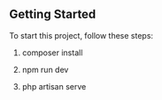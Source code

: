 ## Getting Started

To start this project, follow these steps:

1. composer install 

2. npm run dev

3. php artisan serve

